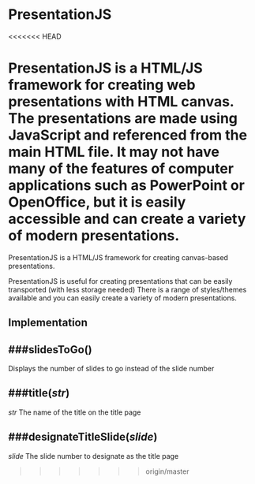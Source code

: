 # PresentationJS
<<<<<<< HEAD

PresentationJS is a HTML/JS framework for creating web presentations with HTML canvas.
The presentations are made using JavaScript and referenced from the main HTML file.
It may not have many of the features of computer applications such as PowerPoint or OpenOffice,
but it is easily accessible and can create a variety of modern presentations.
=======
PresentationJS is a HTML/JS framework for creating canvas-based presentations.

PresentationJS is useful for creating presentations that can be easily transported (with less storage needed)
There is a range of styles/themes available and you can easily create a variety of modern presentations.

## Implementation

###slidesToGo()
---
Displays the number of slides to go instead of the slide number

###title(*str*)
---
*str* The name of the title on the title page

###designateTitleSlide(*slide*)
---
*slide* The slide number to designate as the title page
>>>>>>> origin/master
